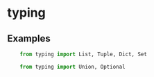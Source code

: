 typing
======

Examples
--------
```python
    from typing import List, Tuple, Dict, Set
```
```python
    from typing import Union, Optional
```